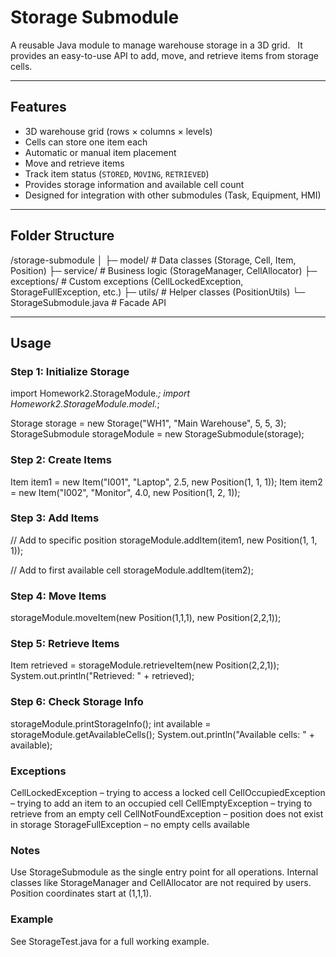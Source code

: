 # Storage Submodule

A reusable Java module to manage warehouse storage in a 3D grid.  
It provides an easy-to-use API to add, move, and retrieve items from storage cells.

---

## Features

- 3D warehouse grid (rows × columns × levels)
- Cells can store one item each
- Automatic or manual item placement
- Move and retrieve items
- Track item status (`STORED`, `MOVING`, `RETRIEVED`)
- Provides storage information and available cell count
- Designed for integration with other submodules (Task, Equipment, HMI)

---

## Folder Structure

/storage-submodule
│
├─ model/ # Data classes (Storage, Cell, Item, Position)
├─ service/ # Business logic (StorageManager, CellAllocator)
├─ exceptions/ # Custom exceptions (CellLockedException, StorageFullException, etc.)
├─ utils/ # Helper classes (PositionUtils)
└─ StorageSubmodule.java # Facade API

---

## Usage

### Step 1: Initialize Storage

import Homework2.StorageModule.*;
import Homework2.StorageModule.model.*;

Storage storage = new Storage("WH1", "Main Warehouse", 5, 5, 3);
StorageSubmodule storageModule = new StorageSubmodule(storage);


### Step 2: Create Items
Item item1 = new Item("I001", "Laptop", 2.5, new Position(1, 1, 1));
Item item2 = new Item("I002", "Monitor", 4.0, new Position(1, 2, 1));
### Step 3: Add Items
// Add to specific position
storageModule.addItem(item1, new Position(1, 1, 1));

// Add to first available cell
storageModule.addItem(item2);
### Step 4: Move Items
storageModule.moveItem(new Position(1,1,1), new Position(2,2,1));
### Step 5: Retrieve Items
Item retrieved = storageModule.retrieveItem(new Position(2,2,1));
System.out.println("Retrieved: " + retrieved);
### Step 6: Check Storage Info
storageModule.printStorageInfo();
int available = storageModule.getAvailableCells();
System.out.println("Available cells: " + available);
### Exceptions
CellLockedException – trying to access a locked cell
CellOccupiedException – trying to add an item to an occupied cell
CellEmptyException – trying to retrieve from an empty cell
CellNotFoundException – position does not exist in storage
StorageFullException – no empty cells available
### Notes
Use StorageSubmodule as the single entry point for all operations.
Internal classes like StorageManager and CellAllocator are not required by users.
Position coordinates start at (1,1,1).
### Example
See StorageTest.java for a full working example.